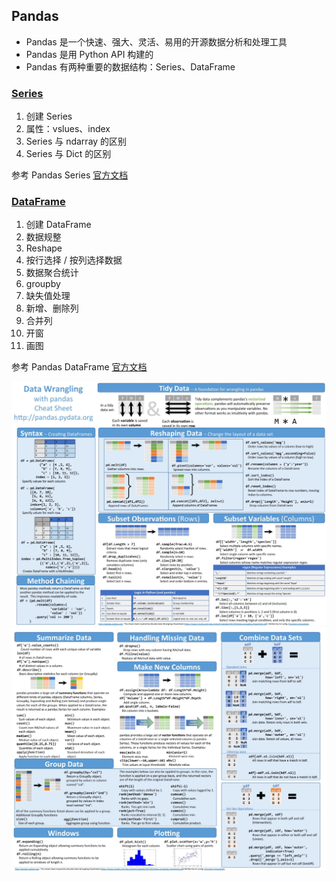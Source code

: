 ## Pandas

- Pandas 是一个快速、强大、灵活、易用的开源数据分析和处理工具
- Pandas 是用 Python API 构建的
- Pandas 有两种重要的数据结构：Series、DataFrame

### [Series](https://github.com/jason-wang1/PythonCookBook/blob/master/3_pandas/2_series.ipynb)
1. 创建 Series
2. 属性：vslues、index
3. Series 与 ndarray 的区别
4. Series 与 Dict 的区别

参考 Pandas Series [官方文档](https://pandas.pydata.org/pandas-docs/stable/reference/series.html)

### [DataFrame](https://github.com/jason-wang1/PythonCookBook/blob/master/3_pandas/3_dataframe.ipynb)
1. 创建 DataFrame
2. 数据规整
3. Reshape
4. 按行选择 / 按列选择数据
5. 数据聚合统计
6. groupby
7. 缺失值处理
8. 新增、删除列
9. 合并列
10. 开窗
11. 画图

参考 Pandas DataFrame [官方文档](https://pandas.pydata.org/pandas-docs/stable/reference/frame.html)

![alt text](https://github.com/jason-wang1/PythonCookBook/raw/master/docs/pandas_2-1.jpeg)
![alt text](https://github.com/jason-wang1/PythonCookBook/raw/master/docs/pandas_2-2.jpeg)